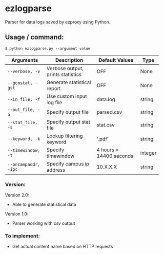 # ezlogparse
Parser for data logs saved by ezproxy using Python.

## Usage / command:
`$ python ezlogparse.py --argument value`

| Arguments | Description | Default Values | Type |
| --- | --- | --- | --- |
| `--verbose, -v` | Verbose output, prints statistics | OFF | None
| `--genstat, -gst` | Generate statistical report | OFF | None
| `--in_file, -f` | Use custom input log file | data.log | string
| `--out_file, -o` | Specify output file | parsed.csv | string
| `--stat_file, -s` | Specify output stat file | stat.csv | string
| `--keyword, -k` | Lookup filtering keyword | '.pdf' | string
| `--timewindow, -t` | Specify timewindow | 4 hours = 14400 seconds | integer
| `--oncampaddr, -ipc` | Specify campus ip address | 10.X.X.X | string

### Version:

Version 2.0:
  - Able to generate statistical data

Version 1.0:
  - Parser working with csv output
  
### To implement:

- Get actual content name based on HTTP requests
